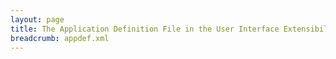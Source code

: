 ```yaml
---
layout: page
title: The Application Definition File in the User Interface Extensibility Framework
breadcrumb: appdef.xml
---
```


